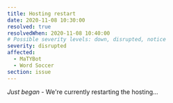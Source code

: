```yaml
---
title: Hosting restart
date: 2020-11-08 10:30:00
resolved: true
resolvedWhen: 2020-11-08 10:40:00
# Possible severity levels: down, disrupted, notice
severity: disrupted
affected:
  - MaTYBot
  - Word Soccer
section: issue
---
```


*Just began* - We're currently restarting the hosting...

